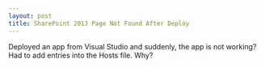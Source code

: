 ```yaml
---
layout: post
title: SharePoint 2013 Page Not Found After Deploy
---
```


Deployed an app from Visual Studio and suddenly, the app is not working?  Had to add entries into the Hosts file.  Why?